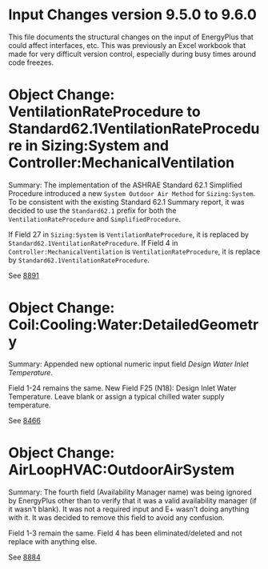 Input Changes version 9.5.0 to 9.6.0
=============

This file documents the structural changes on the input of EnergyPlus that could affect interfaces, etc.
This was previously an Excel workbook that made for very difficult version control, especially during busy times around code freezes.

# Object Change: VentilationRateProcedure to Standard62.1VentilationRateProcedure in Sizing:System and Controller:MechanicalVentilation

Summary: The implementation of the ASHRAE Standard 62.1 Simplified Procedure introduced a new `System Outdoor Air Method` for `Sizing:System`. To be consistent with the existing Standard 62.1 Summary report, it was decided to use the `Standard62.1` prefix for both the `VentilationRateProcedure` and `SimplifiedProcedure`.

If Field 27 in `Sizing:System` is `VentilationRateProcedure`, it is replaced by `Standard62.1VentilationRateProcedure`. If Field 4 in `Controller:MechanicalVentilation` is `VentilationRateProcedure`, it is replace by `Standard62.1VentilationRateProcedure`.

See [8891](https://github.com/NREL/EnergyPlus/pull/8891)

# Object Change: Coil:Cooling:Water:DetailedGeometry

Summary: Appended new optional numeric input field *Design Water Inlet Temperature*.

Field 1-24 remains the same.
New Field F25 (N18): Design Inlet Water Temperature.  Leave blank or assign a typical chilled water supply temperature.

See [8466](https://github.com/NREL/EnergyPlus/pull/8466)

# Object Change: AirLoopHVAC:OutdoorAirSystem

Summary: The fourth field (Availability Manager name) was being ignored by EnergyPlus other than to verify that it was a valid availability manager (if it wasn't blank).  It was not a required input and E+ wasn't doing anything with it.  It was decided to remove this field to avoid any confusion.

Field 1-3 remain the same.
Field 4 has been eliminated/deleted and not replace with anything else.

See [8884](https://github.com/NREL/EnergyPlus/pull/8884)
